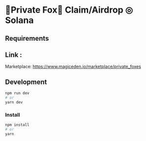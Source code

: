 # 🦊Private Fox🦊 Claim/Airdrop ◎ Solana

## Requirements

## Link :

Marketplace: https://www.magiceden.io/marketplace/private_foxes

## Development

```bash
npm run dev
# or
yarn dev
```

### Install

```bash
npm install
# or
yarn
```
